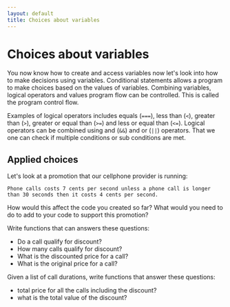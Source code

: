 ```yaml
---
layout: default
title: Choices about variables
---
```


# Choices about variables

You now know how to create and access variables now let's look into how to make decisions using variables. Conditional statements allows a program to make choices based on the values of variables. Combining variables, logical operators and values program flow can be controlled. This is called the program control flow.

Examples of logical operators includes equals (`===`), less than (`<`), greater than (`>`), greater or equal than (`>=`) and less or equal than (`<=`). Logical operators can be combined using and (`&&`) and or (`||`) operators. That we one can check if multiple conditions or sub conditions are met.

## Applied choices

Let's look at a promotion that our cellphone provider is running:

`Phone calls costs 7 cents per second unless a phone call is longer than 30 seconds then it costs 4 cents per second.`

How would this affect the code you created so far? What would you need to do to add to your code to support this promotion?

Write functions that can answers these questions:

* Do a call qualify for discount?
* How many calls qualify for discount?
* What is the discounted price for a call?
* What is the original price for a call?

Given a list of call durations, write functions that answer these questions:

* total price for all the calls including the discount?
* what is the total value of the discount?
